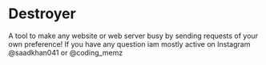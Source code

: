 # Destroyer
A tool to make any website or web server busy by sending requests of your own preference! If you have any question iam mostly active on Instagram @saadkhan041 or @coding_memz
